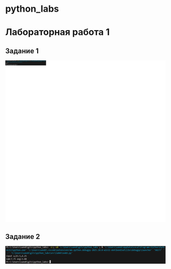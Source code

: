 # python_labs

# Лабораторная работа 1
## Задание 1
![скриншот задания 1](images/lab01/img01.png)

## Задание 2
![скриншот задания 2](images/lab01/img02.png)
